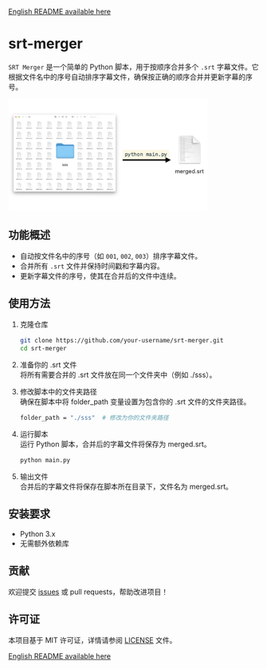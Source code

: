 [English README available here](README.md)
# srt-merger

`SRT Merger` 是一个简单的 Python 脚本，用于按顺序合并多个 `.srt` 字幕文件。它根据文件名中的序号自动排序字幕文件，确保按正确的顺序合并并更新字幕的序号。

<img src="./img/merger.jpeg" alt="SRT Merger" width="400">

## 功能概述

- 自动按文件名中的序号（如 `001`, `002`, `003`）排序字幕文件。
- 合并所有 `.srt` 文件并保持时间戳和字幕内容。
- 更新字幕文件的序号，使其在合并后的文件中连续。

## 使用方法
1. 克隆仓库
   ```bash
   git clone https://github.com/your-username/srt-merger.git
   cd srt-merger
   ```

2. 准备你的 .srt 文件<br />将所有需要合并的 .srt 文件放在同一个文件夹中（例如 ./sss）。

3. 修改脚本中的文件夹路径<br />确保在脚本中将 folder_path 变量设置为包含你的 .srt 文件的文件夹路径。
   ```bash
   folder_path = "./sss"  # 修改为你的文件夹路径
   ```


4. 运行脚本<br />运行 Python 脚本，合并后的字幕文件将保存为 merged.srt。
   ```bash
   python main.py
   ```


5. 输出文件<br />合并后的字幕文件将保存在脚本所在目录下，文件名为 merged.srt。

## 安装要求
- Python 3.x
- 无需额外依赖库

## 贡献

欢迎提交 [issues](https://github.com/yzwbeast/srt-merger/issues) 或 pull requests，帮助改进项目！

## 许可证
本项目基于 MIT 许可证，详情请参阅 [LICENSE](LICENSE) 文件。

[English README available here](README.md)
